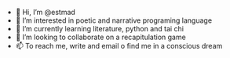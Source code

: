 - 👋 Hi, I’m @estmad
- 👀 I’m interested in poetic and narrative programing language
- 🌱 I’m currently learning literature, python and tai chi
- 💞️ I’m looking to collaborate on a recapitulation game
- 📫 To reach me, write and email o find me in a conscious dream

<!---
estmad/estmad is a ✨ special ✨ repository because its `README.md` (this file) appears on your GitHub profile.
You can click the Preview link to take a look at your changes.
--->
